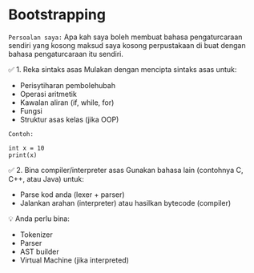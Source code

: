 # Bootstrapping

`Persoalan saya:`
Apa kah saya boleh membuat bahasa pengaturcaraan sendiri yang kosong maksud saya kosong perpustakaan di buat dengan bahasa pengaturcaraan itu sendiri.

✅ 1. Reka sintaks asas
Mulakan dengan mencipta sintaks asas untuk:
* Perisytiharan pembolehubah
* Operasi aritmetik
* Kawalan aliran (if, while, for)
* Fungsi
* Struktur asas kelas (jika OOP)

`Contoh:`
```
int x = 10
print(x)
```

✅ 2. Bina compiler/interpreter asas
Gunakan bahasa lain (contohnya C, C++, atau Java) untuk:
* Parse kod anda (lexer + parser)
* Jalankan arahan (interpreter) atau hasilkan bytecode (compiler)

💡 Anda perlu bina:
* Tokenizer
* Parser
* AST builder
* Virtual Machine (jika interpreted)

